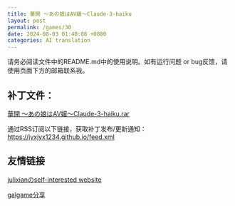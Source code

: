 ```yaml
---
title: 華開 ～あの娘はAV嬢～Claude-3-haiku
layout: post
permalink: /games/30
date: 2024-08-03 01:40:08 +0800
categories: AI translation
---
```



请务必阅读文件中的README.md中的使用说明。如有运行问题 or bug反馈，请使用页面下方的邮箱联系我。

## 补丁文件：

[華開 ～あの娘はAV嬢～Claude-3-haiku.rar](../resources/%E8%8F%AF%E9%96%8B%20%EF%BD%9E%E3%81%82%E3%81%AE%E5%A8%98%E3%81%AFAV%E5%AC%A2%EF%BD%9EClaude-3-haiku.rar)

 

通过RSS订阅以下链接，获取补丁发布/更新通知：https://jyxjyx1234.github.io/feed.xml

## 友情链接

[julixianのself-interested website](https://julixian-siw.worldsystem.top/) 

[galgame分享](https://t.me/galgpt)